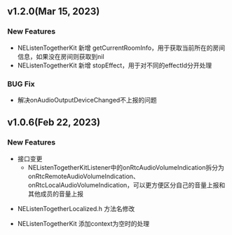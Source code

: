 ## v1.2.0(Mar 15, 2023)
### New Features
* NEListenTogetherKit 新增 getCurrentRoomInfo，用于获取当前所在的房间信息，如果没在房间则获取到nil
* NEListenTogetherKit 新增 stopEffect，用于对不同的effectId分开处理

### BUG Fix
* 解决onAudioOutputDeviceChanged不上报的问题

## v1.0.6(Feb 22, 2023)
### New Features
* 接口变更
  - NEListenTogetherKitListener中的onRtcAudioVolumeIndication拆分为onRtcRemoteAudioVolumeIndication、onRtcLocalAudioVolumeIndication，可以更方便区分自己的音量上报和其他成员的音量上报
- NEListenTogetherLocalized.h 方法名修改

- NEListenTogetherKit 添加context为空时的处理
